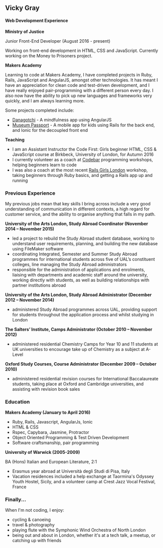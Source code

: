 ## Vicky Gray

#### Web Development Experience

**Ministry of Justice**

Junior Front-End Developer (August 2016 - present)

Working on front-end development in HTML, CSS and JavaScript. Currently working on the Money to Prisoners project.

**Makers Academy**

Learning to code at Makers Academy, I have completed projects in Ruby, Rails, JavaScript and AngularJS, amongst other technologies. It has meant I have an appreciation for clean code and test-driven development, and I have really enjoyed pair-programming with a different person every day. I also now have the ability to pick up new languages and frameworks very quickly, and I am always learning more.

Some projects completed include:
- [Danagotchi](https://github.com/vickymg/danagotchi "Danagotchi") - A mindfulness app using AngularJS
- [Museum Passport](https://github.com/vickymg/frontend_museum_passport "Museum Passport") - A mobile app for kids using Rails for the back end, and Ionic for the decoupled front end


**Teaching**

- I am an Assistant Instructor the Code First: Girls beginner HTML, CSS & JavaScript course at Birkbeck, University of London, for Autumn 2016
- I currently volunteer as a coach at [Codebar](http://www.codebar.io/ "Codebar") programming workshops, helping beginners learn to code
- I was also a coach at the most recent [Rails Girls London](http://railsgirls.london/ "Rails Girls London") workshop, taking beginners through Ruby basics, and getting a Rails app up and running


### Previous Experience

My previous jobs mean that key skills I bring across include a very good understanding of communication in different contexts, a high regard for customer service, and the ability to organise anything that falls in my path.

**University of the Arts London, Study Abroad Coordinator (November 2014 – November 2015)**
* led a project to rebuild the Study Abroad student database, working to understand user requirements, planning, and building the new database using FileMaker software
* coordinating Integrated, Semester and Summer Study Abroad programmes for international students across five of UAL’s constituent colleges, line managing the Study Abroad administrators
* responsible for the administration of applications and enrolments, liaising with departments and academic staff around the university, working directly with students, as well as building relationships with partner institutions abroad

**University of the Arts London, Study Abroad Administrator (December 2012 – November 2014)**
* administered Study Abroad programmes across UAL, providing support for students throughout the application process and whilst studying in London

**The Salters’ Institute, Camps Administrator (October 2010 – November 2012)**
* administered residential Chemistry Camps for Year 10 and 11 students at UK universities to encourage take up of Chemistry as a subject at A-Level

**Oxford Study Courses, Course Administrator (December 2009 – October 2010)**
* administered residential revision courses for International Baccalaureate students, taking place at Oxford and Cambridge universities, and assisting with revision book sales

### Education

**Makers Academy (January to April 2016)**

- Ruby, Rails, Javascript, AngularJs, Ionic
- HTML & CSS
- Rspec, Capybara, Jasmine, Protractor 
- Object Oriented Programming & Test Driven Development
- Software craftsmanship, pair programming

**University of Warwick (2005-2009)**

BA (Hons) Italian and European Literature, 2:1
- Erasmus year abroad at Università degli Studi di Pisa, Italy
- Vacation residences included a help exchange at Taormina's Odyssey Youth Hostel, Sicily, and
  a volunteer camp at Crest Jazz Vocal Festival, France

### Finally...

When I'm not coding, I enjoy:

* cycling & canoeing
* travel & photography
* playing flute with the Symphonic Wind Orchestra of North London
* being out and about in London, whether it's at a tech talk, a meetup, or catching up with friends
